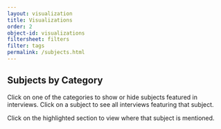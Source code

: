 ```yaml
---
layout: visualization
title: Visualizations
order: 2
object-id: visualizations
filtersheet: filters
filter: tags
permalink: /subjects.html
---
```


## Subjects by Category

Click on one of the categories to show or hide subjects featured in interviews. Click on a subject to see all interviews featuring that subject.

Click on the highlighted section to view where that subject is mentioned.
